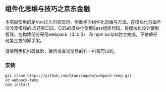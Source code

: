 ## 组件化思维与技巧之京东金融

本项目使用的是Vue(2.5.9)实现的，侧重学习组件化思维与方法。在模块化方面不仅涉及常规的JS还有CSS，CSS的模块化使用Sass组织代码，将模块化设计做到极致。在构建部分采用webpack（3.10.0） 和 npm scripts独立完成，不依赖任何第三方的脚手架。

请使用手机扫码体验，微信或者浏览器的扫一扫都可以的。

### 安装

```shell
git clone https://github.com/Gtanxingwen/webpack-temp.git
cd webpack-temp
npm install
```
